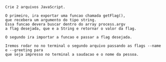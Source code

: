 	Crie 2 arquivos JavaScript.

	O primeiro, ira exportar uma funcao chamada getFlag(),
	que recebera um argumento do tipo string.
	Essa funcao devera buscar dentro do array process.argv 
	a flag desejada, que e a String e retornar o valor da flag.

	O segundo ira importar a funcao e passar a flag desejada.

	Iremos rodar no no terminal o segundo arquivo passando as flags --name e --greeting para
	que seja impresso no terminal a saudacao e o nome da pessoa.